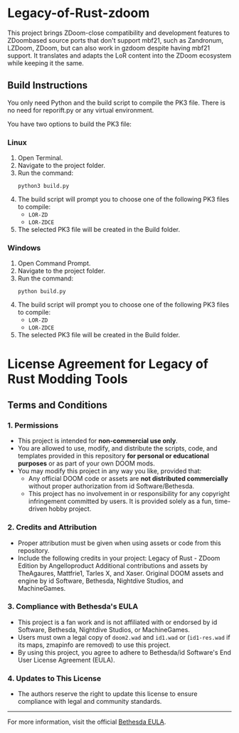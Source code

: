# Legacy-of-Rust-zdoom
This project brings ZDoom-close compatibility and development features to ZDoombased source ports that don't support mbf21, such as Zandronum, LZDoom, ZDoom, but can also work in gzdoom despite having mbf21 support. It translates and adapts the LoR content into the ZDoom ecosystem while keeping it the same. 

## Build Instructions

You only need Python and the build script to compile the PK3 file. There is no need for reporift.py or any virtual environment.

You have two options to build the PK3 file:

### Linux
1. Open Terminal.
2. Navigate to the project folder.
3. Run the command:
   ```
   python3 build.py
   ```
4. The build script will prompt you to choose one of the following PK3 files to compile:
   - `LOR-ZD`
   - `LOR-ZDCE`
5. The selected PK3 file will be created in the Build folder.

### Windows
1. Open Command Prompt.
2. Navigate to the project folder.
3. Run the command:
   ```
   python build.py
   ```
4. The build script will prompt you to choose one of the following PK3 files to compile:
   - `LOR-ZD`
   - `LOR-ZDCE`
5. The selected PK3 file will be created in the Build folder.

# License Agreement for Legacy of Rust Modding Tools

## Terms and Conditions

### 1. Permissions
- This project is intended for **non-commercial use only**.
- You are allowed to use, modify, and distribute the scripts, code, and templates provided in this repository **for personal or educational purposes** or as part of your own DOOM mods.
- You may modify this project in any way you like, provided that:
  - Any official DOOM code or assets are **not distributed commercially** without proper authorization from id Software/Bethesda.
  - This project has no involvement in or responsibility for any copyright infringement committed by users. It is provided solely as a fun, time-driven hobby project.

### 2. Credits and Attribution
- Proper attribution must be given when using assets or code from this repository.
- Include the following credits in your project:
Legacy of Rust - ZDoom Edition by Angelloproduct Additional contributions and assets by TheAgaures, Mattfrie1, Tarles X, and Xaser.
Original DOOM assets and engine by id Software, Bethesda, Nightdive Studios, and MachineGames.

### 3. Compliance with Bethesda's EULA
- This project is a fan work and is not affiliated with or endorsed by id Software, Bethesda, Nightdive Studios, or MachineGames.
- Users must own a legal copy of `doom2.wad` and `id1.wad` or (`id1-res.wad` if its maps, zmapinfo are removed) to use this project.
- By using this project, you agree to adhere to Bethesda/id Software's End User License Agreement (EULA).

### 4. Updates to This License
- The authors reserve the right to update this license to ensure compliance with legal and community standards.
---
For more information, visit the official [Bethesda EULA](https://bethesda.net/en/document/eula).
